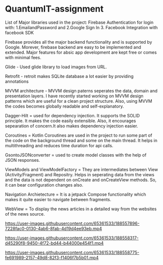 # QuantumIT-assignment
List of Major libraries used in the project:
Firebase Authentication for login with:
1.EmailandPassword and 
2.Google Sign In
3. Facebook  Integration with facebook SDK

Firebase provides all the major backend functionality and is supported by Google. Morever, firebase backend are easy to be implemented and extended. Major features for absic app development are kept free or comes with minimal fees. 

Glide - Used glide library to load images from URL. 

Retrofit - retroit makes SQLite database a lot easier by providing annotations

MVVM architecture - MVVM design paterns seperates the data, domain and presentation layers. I have recently started working on MVVM design patterns which are useful for a clean project structure. Also, using MVVM the codes becomes globally readable and self-explanatory. 

Dagger-Hilt = used for dependency injection. It supports the SOLID principle. It makes the code easily extensible. Also, it encourages sepearation of concern.It also makes dependency injection easier. 

Coroutines = Kotlin Coroutines are used in the project to run some part of the code on the background thread and some on the main thread. It helps in multithreading and reduces time duration for api calls. 

GsontoJSONconverter = used to create model classes with the help of JSON responses.

ViewModels and ViewModelFactory = They are intermediates between View (Activity/Fragment) and Repositry. Helps in seperating data from the views and the data is not dependent on onCreate and onCreateView methods. So, it can bear configuration changes also.

Navigation Archietecture = It is a jetpack Compose functionality which makes it quite easier to navigate between fragments. 

WebView = To display the news articles in a detailed way from the websites of the news source.




https://user-images.githubusercontent.com/65361533/188557896-7228fac0-0130-4ab6-8fab-4d19d4ee93eb.mp4



https://user-images.githubusercontent.com/65361533/188558317-d45290f8-9450-4f72-bd44-b44000e454f1.mp4



https://user-images.githubusercontent.com/65361533/188558775-fe691989-2157-49d8-82f3-f1406f7b5b01.mp4

